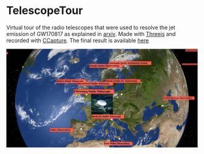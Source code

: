 # TelescopeTour

Virtual tour of the radio telescopes that were used to resolve the jet emission of GW170817 as explained in [arxiv](https://arxiv.org/abs/1808.00469). 
Made with [Threejs](https://github.com/mrdoob/three.js/) and recorded with [CCapture](https://github.com/spite/ccapture.js/). The final result is available [here](https://www.youtube.com/watch?v=qXIo04XiE74)

![Eurepean telescopes](https://github.com/lucaprudenzi/TelescopeTour/blob/master/images/Screenshot.png)


